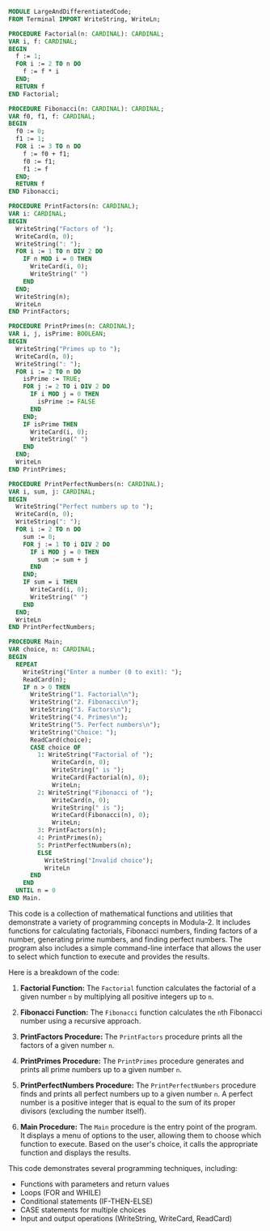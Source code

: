 ```modula-2
MODULE LargeAndDifferentiatedCode;
FROM Terminal IMPORT WriteString, WriteLn;

PROCEDURE Factorial(n: CARDINAL): CARDINAL;
VAR i, f: CARDINAL;
BEGIN
  f := 1;
  FOR i := 2 TO n DO
    f := f * i
  END;
  RETURN f
END Factorial;

PROCEDURE Fibonacci(n: CARDINAL): CARDINAL;
VAR f0, f1, f: CARDINAL;
BEGIN
  f0 := 0;
  f1 := 1;
  FOR i := 3 TO n DO
    f := f0 + f1;
    f0 := f1;
    f1 := f
  END;
  RETURN f
END Fibonacci;

PROCEDURE PrintFactors(n: CARDINAL);
VAR i: CARDINAL;
BEGIN
  WriteString("Factors of ");
  WriteCard(n, 0);
  WriteString(": ");
  FOR i := 1 TO n DIV 2 DO
    IF n MOD i = 0 THEN
      WriteCard(i, 0);
      WriteString(" ")
    END
  END;
  WriteString(n);
  WriteLn
END PrintFactors;

PROCEDURE PrintPrimes(n: CARDINAL);
VAR i, j, isPrime: BOOLEAN;
BEGIN
  WriteString("Primes up to ");
  WriteCard(n, 0);
  WriteString(": ");
  FOR i := 2 TO n DO
    isPrime := TRUE;
    FOR j := 2 TO i DIV 2 DO
      IF i MOD j = 0 THEN
        isPrime := FALSE
      END
    END;
    IF isPrime THEN
      WriteCard(i, 0);
      WriteString(" ")
    END
  END;
  WriteLn
END PrintPrimes;

PROCEDURE PrintPerfectNumbers(n: CARDINAL);
VAR i, sum, j: CARDINAL;
BEGIN
  WriteString("Perfect numbers up to ");
  WriteCard(n, 0);
  WriteString(": ");
  FOR i := 2 TO n DO
    sum := 0;
    FOR j := 1 TO i DIV 2 DO
      IF i MOD j = 0 THEN
        sum := sum + j
      END
    END;
    IF sum = i THEN
      WriteCard(i, 0);
      WriteString(" ")
    END
  END;
  WriteLn
END PrintPerfectNumbers;

PROCEDURE Main;
VAR choice, n: CARDINAL;
BEGIN
  REPEAT
    WriteString("Enter a number (0 to exit): ");
    ReadCard(n);
    IF n > 0 THEN
      WriteString("1. Factorial\n");
      WriteString("2. Fibonacci\n");
      WriteString("3. Factors\n");
      WriteString("4. Primes\n");
      WriteString("5. Perfect numbers\n");
      WriteString("Choice: ");
      ReadCard(choice);
      CASE choice OF
        1: WriteString("Factorial of ");
            WriteCard(n, 0);
            WriteString(" is ");
            WriteCard(Factorial(n), 0);
            WriteLn;
        2: WriteString("Fibonacci of ");
            WriteCard(n, 0);
            WriteString(" is ");
            WriteCard(Fibonacci(n), 0);
            WriteLn;
        3: PrintFactors(n);
        4: PrintPrimes(n);
        5: PrintPerfectNumbers(n);
        ELSE
          WriteString("Invalid choice");
          WriteLn
      END
    END
  UNTIL n = 0
END Main.
```

This code is a collection of mathematical functions and utilities that demonstrate a variety of programming concepts in Modula-2. It includes functions for calculating factorials, Fibonacci numbers, finding factors of a number, generating prime numbers, and finding perfect numbers. The program also includes a simple command-line interface that allows the user to select which function to execute and provides the results.

Here is a breakdown of the code:

1. **Factorial Function:** The `Factorial` function calculates the factorial of a given number `n` by multiplying all positive integers up to `n`.

2. **Fibonacci Function:** The `Fibonacci` function calculates the `n`th Fibonacci number using a recursive approach.

3. **PrintFactors Procedure:** The `PrintFactors` procedure prints all the factors of a given number `n`.

4. **PrintPrimes Procedure:** The `PrintPrimes` procedure generates and prints all prime numbers up to a given number `n`.

5. **PrintPerfectNumbers Procedure:** The `PrintPerfectNumbers` procedure finds and prints all perfect numbers up to a given number `n`. A perfect number is a positive integer that is equal to the sum of its proper divisors (excluding the number itself).

6. **Main Procedure:** The `Main` procedure is the entry point of the program. It displays a menu of options to the user, allowing them to choose which function to execute. Based on the user's choice, it calls the appropriate function and displays the results.

This code demonstrates several programming techniques, including:

- Functions with parameters and return values
- Loops (FOR and WHILE)
- Conditional statements (IF-THEN-ELSE)
- CASE statements for multiple choices
- Input and output operations (WriteString, WriteCard, ReadCard)